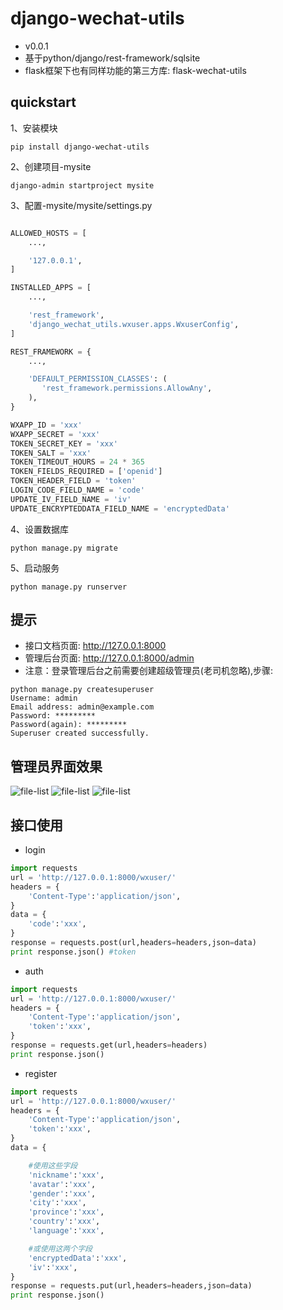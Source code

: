 

django-wechat-utils
====================
* v0.0.1
* 基于python/django/rest-framework/sqlsite
* flask框架下也有同样功能的第三方库: flask-wechat-utils

quickstart
--------------------

1、安装模块
```shell
pip install django-wechat-utils
```

2、创建项目-mysite
```shell
django-admin startproject mysite
```

3、配置-mysite/mysite/settings.py
```python

ALLOWED_HOSTS = [
    ...,

    '127.0.0.1',
]

INSTALLED_APPS = [
	...,

    'rest_framework',
    'django_wechat_utils.wxuser.apps.WxuserConfig',
]

REST_FRAMEWORK = {
	...,

    'DEFAULT_PERMISSION_CLASSES': (
       'rest_framework.permissions.AllowAny',
    ),
}

WXAPP_ID = 'xxx'
WXAPP_SECRET = 'xxx'
TOKEN_SECRET_KEY = 'xxx'
TOKEN_SALT = 'xxx'
TOKEN_TIMEOUT_HOURS = 24 * 365
TOKEN_FIELDS_REQUIRED = ['openid']
TOKEN_HEADER_FIELD = 'token'
LOGIN_CODE_FIELD_NAME = 'code'
UPDATE_IV_FIELD_NAME = 'iv'
UPDATE_ENCRYPTEDDATA_FIELD_NAME = 'encryptedData'
```

4、设置数据库
```shell
python manage.py migrate
```

5、启动服务
```shell
python manage.py runserver
```

提示
--------------------
* 接口文档页面: http://127.0.0.1:8000
* 管理后台页面: http://127.0.0.1:8000/admin
* 注意：登录管理后台之前需要创建超级管理员(老司机忽略),步骤:
```shell
python manage.py createsuperuser
Username: admin
Email address: admin@example.com
Password: *********
Password(again): *********
Superuser created successfully.
```

管理员界面效果
--------------------  
![file-list](https://dogbelt.cn/static/wyy/django-admin-login.jpg)
![file-list](https://dogbelt.cn/static/wyy/django-admin-index.jpg)
![file-list](https://dogbelt.cn/static/wyy/django-api-index.jpg)


接口使用
--------------------
* login
```python
import requests
url = 'http://127.0.0.1:8000/wxuser/'
headers = {
	'Content-Type':'application/json',
}
data = {
	'code':'xxx',
}
response = requests.post(url,headers=headers,json=data)
print response.json() #token
```

* auth
```python
import requests
url = 'http://127.0.0.1:8000/wxuser/'
headers = {
	'Content-Type':'application/json',
	'token':'xxx',
}
response = requests.get(url,headers=headers)
print response.json()
```

* register
```python
import requests
url = 'http://127.0.0.1:8000/wxuser/'
headers = {
	'Content-Type':'application/json',
	'token':'xxx',
}
data = {

	#使用这些字段
	'nickname':'xxx',
	'avatar':'xxx',
	'gender':'xxx',
	'city':'xxx',
	'province':'xxx',
	'country':'xxx',
	'language':'xxx',

	#或使用这两个字段
	'encryptedData':'xxx',
	'iv':'xxx',
}
response = requests.put(url,headers=headers,json=data)
print response.json()
```
